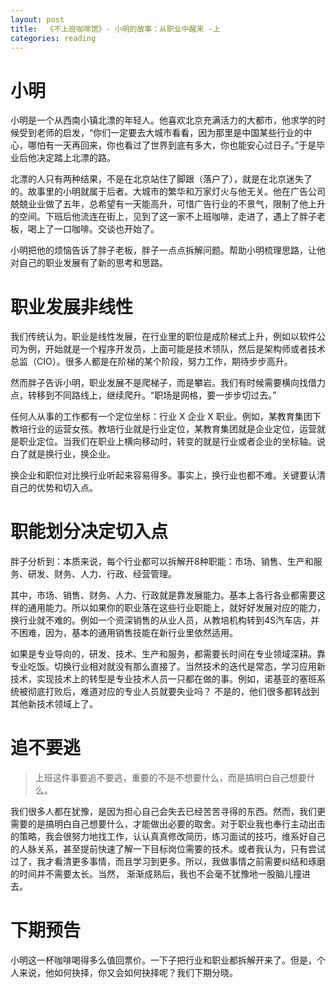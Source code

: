 ```yaml
---
layout: post
title:  《不上班咖啡馆》- 小明的故事：从职业中醒来 -上
categories: reading
---
```


# 小明


小明是一个从西南小镇北漂的年轻人。他喜欢北京充满活力的大都市，他求学的时候受到老师的启发，“你们一定要去大城市看看，因为那里是中国某些行业的中心，哪怕有一天再回来，你也看过了世界到底有多大，你也能安心过日子。”于是毕业后他决定踏上北漂的路。

北漂的人只有两种结果，不是在北京站住了脚跟（落户了），就是在北京迷失了的。故事里的小明就属于后者。大城市的繁华和万家灯火与他无关。他在广告公司兢兢业业做了五年，总希望有一天能高升，可惜广告行业的不景气，限制了他上升的空间。下班后他流连在街上，见到了这一家不上班咖啡，走进了，遇上了胖子老板，喝上了一口咖啡。交谈也开始了。

小明把他的烦恼告诉了胖子老板，胖子一点点拆解问题。帮助小明梳理思路，让他对自己的职业发展有了新的思考和思路。

# 职业发展非线性

我们传统认为，职业是线性发展，在行业里的职位是成阶梯式上升，例如以软件公司为例，开始就是一个程序开发员，上面可能是技术领队，然后是架构师或者技术总监（CIO）。很多人都是在阶梯的某个阶段，努力工作，期待步步高升。

然而胖子告诉小明，职业发展不是爬梯子，而是攀岩。我们有时候需要横向找借力点，转移到不同路线上，继续爬升。“职场是网格，要一步步切过去。”

任何人从事的工作都有一个定位坐标：行业 X 企业 X 职业。例如，某教育集团下教培行业的运营女孩。教培行业就是行业定位，某教育集团就是企业定位，运营就是职业定位。当我们在职业上横向移动时，转变的就是行业或者企业的坐标轴。说白了就是换行业，换企业。

换企业和职位对比换行业听起来容易得多。事实上，换行业也都不难。关键要认清自己的优势和切入点。

# 职能划分决定切入点

胖子分析到：本质来说，每个行业都可以拆解开8种职能：市场、销售、生产和服务、研发、财务、人力、行政、经营管理。

其中，市场、销售、财务、人力、行政就是靠发展能力。基本上各行各业都需要这样的通用能力。所以如果你的职业落在这些行业职能上，就好好发展对应的能力，换行业就不难的。例如一个资深销售的从业人员，从教培机构转到4S汽车店，并不困难，因为，基本的通用销售技能在新行业里依然适用。

如果是专业导向的，研发、技术、生产和服务，都需要长时间在专业领域深耕。靠专业吃饭。切换行业相对就没有那么直接了。当然技术的迭代是常态，学习应用新技术，实现技术上的转型是专业技术人员一只都在做的事。例如，诺基亚的塞班系统被彻底打败后，难道对应的专业人员就要失业吗？ 不是的，他们很多都转战到其他新技术领域上了。

# 追不要逃

> 上班这件事要追不要逃，重要的不是不想要什么，而是搞明白自己想要什么。

我们很多人都在犹豫，是因为担心自己会失去已经苦苦寻得的东西。然而，我们更需要的是搞明白自己想要什么，才能做出必要的取舍。对于职业我也奉行主动出击的策略，我会很努力地找工作，认认真真修改简历，练习面试的技巧，维系好自己的人脉关系，甚至提前快速了解一下目标岗位需要的技术。或者我认为，只有尝试过了，我才看清更多事情，而且学习到更多。所以，我做事情之前需要纠结和琢磨的时间并不需要太长。当然， 渐渐成熟后，我也不会毫不犹豫地一股脑儿撞进去。


# 下期预告

小明这一杯咖啡喝得多么值回票价。一下子把行业和职业都拆解开来了。但是，个人来说，他如何抉择，你又会如何抉择呢？我们下期分晓。

<!--stackedit_data:
eyJoaXN0b3J5IjpbNzE0NTc0MTUwLDE3ODAyNjM2NTAsMTExNj
E0Njk2MF19
-->